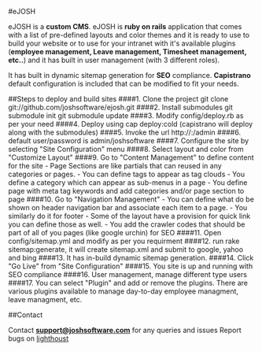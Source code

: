 #eJOSH

eJOSH is a **custom CMS**. eJOSH is **ruby on rails** application that comes with a list of pre-defined layouts and color themes and it is ready to use to build your website or to use for your intranet with it's available plugins (**employee management, Leave management, Timesheet management, etc..**) and it has built in user management (with 3 different roles).

It has built in dynamic sitemap generation for **SEO** compliance.
**Capistrano** default configuration is included that can be modified to fit your needs.

##Steps to deploy and build sites
####1. Clone the project
	git clone git://github.com/joshsoftware/ejosh.git
####2. Install submodules
	git submodule init
	git submodule update
####3. Modify config/deploy.rb as per your need 
####4. Deploy using cap deploy:cold (capistrano will deploy along with the submodules)
####5. Invoke the url http://<hostname>:<portno>/admin
####6. default user/password is admin/joshsoftware
####7. Configure the site by selecting "Site Configuration" menu
####8. Select layout and color from "Customize Layout"
####9. Go to "Content Management" to define content for the site
    - Page Sections are like partials that can reused in any categories or pages.
    - You can define tags to appear as tag clouds
    - You define a category which can appear as sub-menus in a page
    - You define page with meta tag keywords and add categories and/or page section to page
####10. Go to "Navigation Management"
    - You can define what do be shown on header navigation bar and associate each item to a page.
    - You similarly do it for footer 
    - Some of the layout have a provision for quick link you can define those as well.
    - You add the crawler codes that should be part of all of you pages (like google urchin) for SEO
####11. Open config/sitemap.yml and modify as per you requirment
####12. run rake sitemap:generate, it will create sitemap.xml and submit to google, yahoo and bing
####13. It has in-build dynamic sitemap generation.
####14. Click "Go Live" from "Site Configuration"
####15. You site is up and running with SEO compliance
####16. User management, manage different type users
####17. You can select "Plugin" and add or remove the plugins. There are various plugins available to manage day-to-day employee managment, leave managment, etc.

##Contact

Contact **support@joshsoftware.com** for any queries and issues
Report bugs on [lighthoust](http://joshsoftware.lighthouseapp.com/projects/44901-ejosh/tickets)


